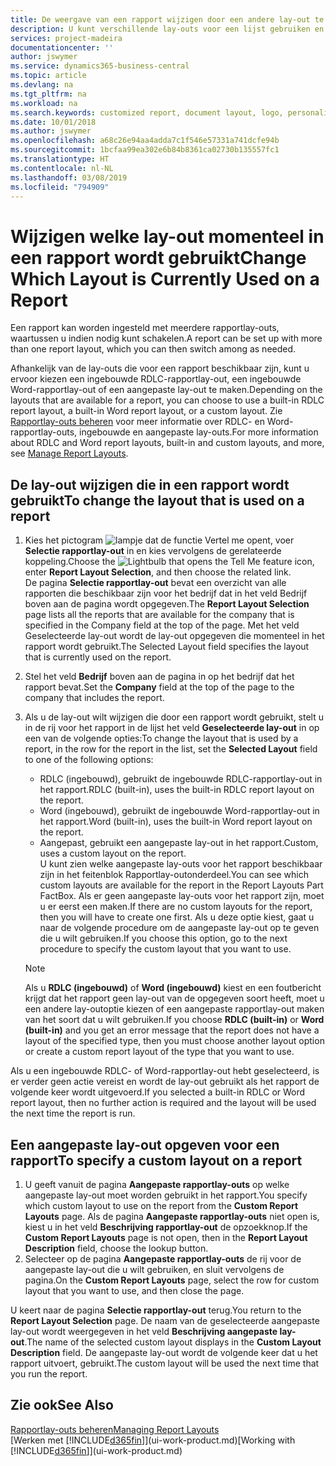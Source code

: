 ```yaml
---
title: De weergave van een rapport wijzigen door een andere lay-out te kiezen | Microsoft Docs
description: U kunt verschillende lay-outs voor een lijst gebruiken en schakelen tussen lay-outs om te bepalen hoe een rapport eruitziet.
services: project-madeira
documentationcenter: ''
author: jswymer
ms.service: dynamics365-business-central
ms.topic: article
ms.devlang: na
ms.tgt_pltfrm: na
ms.workload: na
ms.search.keywords: customized report, document layout, logo, personalize
ms.date: 10/01/2018
ms.author: jswymer
ms.openlocfilehash: a68c26e94aa4adda7c1f546e57331a741dcfe94b
ms.sourcegitcommit: 1bcfaa99ea302e6b84b8361ca02730b135557fc1
ms.translationtype: HT
ms.contentlocale: nl-NL
ms.lasthandoff: 03/08/2019
ms.locfileid: "794909"
---
```

# <a name="change-which-layout-is-currently-used-on-a-report"></a><span data-ttu-id="26403-103">Wijzigen welke lay-out momenteel in een rapport wordt gebruikt</span><span class="sxs-lookup"><span data-stu-id="26403-103">Change Which Layout is Currently Used on a Report</span></span>
<span data-ttu-id="26403-104">Een rapport kan worden ingesteld met meerdere rapportlay-outs, waartussen u indien nodig kunt schakelen.</span><span class="sxs-lookup"><span data-stu-id="26403-104">A report can be set up with more than one report layout, which you can then switch among as needed.</span></span>

<span data-ttu-id="26403-105">Afhankelijk van de lay-outs die voor een rapport beschikbaar zijn, kunt u ervoor kiezen een ingebouwde RDLC-rapportlay-out, een ingebouwde Word-rapportlay-out of een aangepaste lay-out te maken.</span><span class="sxs-lookup"><span data-stu-id="26403-105">Depending on the layouts that are available for a report, you can choose to use a built-in RDLC report layout, a built-in Word report layout, or a custom layout.</span></span> <span data-ttu-id="26403-106">Zie [Rapportlay-outs beheren](ui-manage-report-layouts.md) voor meer informatie over RDLC- en Word-rapportlay-outs, ingebouwde en aangepaste lay-outs.</span><span class="sxs-lookup"><span data-stu-id="26403-106">For more information about RDLC and Word report layouts, built-in and custom layouts, and more, see [Manage Report Layouts](ui-manage-report-layouts.md).</span></span>

## <a name="to-change-the-layout-that-is-used-on-a-report"></a><span data-ttu-id="26403-107">De lay-out wijzigen die in een rapport wordt gebruikt</span><span class="sxs-lookup"><span data-stu-id="26403-107">To change the layout that is used on a report</span></span>
1. <span data-ttu-id="26403-108">Kies het pictogram ![lampje dat de functie Vertel me opent](media/ui-search/search_small.png "Vertel me wat u wilt doen"), voer **Selectie rapportlay-out** in en kies vervolgens de gerelateerde koppeling.</span><span class="sxs-lookup"><span data-stu-id="26403-108">Choose the ![Lightbulb that opens the Tell Me feature](media/ui-search/search_small.png "Tell me what you want to do") icon, enter **Report Layout Selection**, and then choose the related link.</span></span>  
   <span data-ttu-id="26403-109">De pagina **Selectie rapportlay-out** bevat een overzicht van alle rapporten die beschikbaar zijn voor het bedrijf dat in het veld Bedrijf boven aan de pagina wordt opgegeven.</span><span class="sxs-lookup"><span data-stu-id="26403-109">The **Report Layout Selection** page lists all the reports that are available for the company that is specified in the Company field at the top of the page.</span></span> <span data-ttu-id="26403-110">Met het veld Geselecteerde lay-out wordt de lay-out opgegeven die momenteel in het rapport wordt gebruikt.</span><span class="sxs-lookup"><span data-stu-id="26403-110">The Selected Layout field specifies the layout that is currently used on the report.</span></span>
2. <span data-ttu-id="26403-111">Stel het veld **Bedrijf** boven aan de pagina in op het bedrijf dat het rapport bevat.</span><span class="sxs-lookup"><span data-stu-id="26403-111">Set the **Company** field at the top of the page to the company that includes the report.</span></span>
3. <span data-ttu-id="26403-112">Als u de lay-out wilt wijzigen die door een rapport wordt gebruikt, stelt u in de rij voor het rapport in de lijst het veld **Geselecteerde lay-out** in op een van de volgende opties:</span><span class="sxs-lookup"><span data-stu-id="26403-112">To change the layout that is used by a report, in the row for the report in the list, set the **Selected Layout** field to one of the following options:</span></span>
   * <span data-ttu-id="26403-113">RDLC (ingebouwd), gebruikt de ingebouwde RDLC-rapportlay-out in het rapport.</span><span class="sxs-lookup"><span data-stu-id="26403-113">RDLC (built-in), uses the built-in RDLC report layout on the report.</span></span>
   * <span data-ttu-id="26403-114">Word (ingebouwd), gebruikt de ingebouwde Word-rapportlay-out in het rapport.</span><span class="sxs-lookup"><span data-stu-id="26403-114">Word (built-in), uses the built-in Word report layout on the report.</span></span>
   * <span data-ttu-id="26403-115">Aangepast, gebruikt een aangepaste lay-out in het rapport.</span><span class="sxs-lookup"><span data-stu-id="26403-115">Custom, uses a custom layout on the report.</span></span>  
     <span data-ttu-id="26403-116">U kunt zien welke aangepaste lay-outs voor het rapport beschikbaar zijn in het feitenblok Rapportlay-outonderdeel.</span><span class="sxs-lookup"><span data-stu-id="26403-116">You can see which custom layouts are available for the report in the Report Layouts Part FactBox.</span></span> <span data-ttu-id="26403-117">Als er geen aangepaste lay-outs voor het rapport zijn, moet u er eerst een maken.</span><span class="sxs-lookup"><span data-stu-id="26403-117">If there are no custom layouts for the report, then you will have to create one first.</span></span> <span data-ttu-id="26403-118">Als u deze optie kiest, gaat u naar de volgende procedure om de aangepaste lay-out op te geven die u wilt gebruiken.</span><span class="sxs-lookup"><span data-stu-id="26403-118">If you choose this option, go to the next procedure to specify the custom layout that you want to use.</span></span>

    > [!NOTE]  
    >   <span data-ttu-id="26403-119">Als u **RDLC (ingebouwd)** of **Word (ingebouwd)** kiest en een foutbericht krijgt dat het rapport geen lay-out van de opgegeven soort heeft, moet u een andere lay-outoptie kiezen of een aangepaste rapportlay-out maken van het soort dat u wilt gebruiken.</span><span class="sxs-lookup"><span data-stu-id="26403-119">If you choose **RDLC (built-in)** or **Word (built-in)** and you get an error message that the report does not have a layout of the specified type, then you must choose another layout option or create a custom report layout of the type that you want to use.</span></span>

<span data-ttu-id="26403-120">Als u een ingebouwde RDLC- of Word-rapportlay-out hebt geselecteerd, is er verder geen actie vereist en wordt de lay-out gebruikt als het rapport de volgende keer wordt uitgevoerd.</span><span class="sxs-lookup"><span data-stu-id="26403-120">If you selected a built-in RDLC or Word report layout, then no further action is required and the layout will be used the next time the report is run.</span></span>

## <a name="to-specify-a-custom-layout-on-a-report"></a><span data-ttu-id="26403-121">Een aangepaste lay-out opgeven voor een rapport</span><span class="sxs-lookup"><span data-stu-id="26403-121">To specify a custom layout on a report</span></span>
1. <span data-ttu-id="26403-122">U geeft vanuit de pagina **Aangepaste rapportlay-outs** op welke aangepaste lay-out moet worden gebruikt in het rapport.</span><span class="sxs-lookup"><span data-stu-id="26403-122">You specify which custom layout to use on the report from the **Custom Report Layouts** page.</span></span> <span data-ttu-id="26403-123">Als de pagina **Aangepaste rapportlay-outs** niet open is, kiest u in het veld **Beschrijving rapportlay-out** de opzoekknop.</span><span class="sxs-lookup"><span data-stu-id="26403-123">If the **Custom Report Layouts** page is not open, then in the **Report Layout Description** field, choose the lookup button.</span></span>
2. <span data-ttu-id="26403-124">Selecteer op de pagina **Aangepaste rapportlay-outs** de rij voor de aangepaste lay-out die u wilt gebruiken, en sluit vervolgens de pagina.</span><span class="sxs-lookup"><span data-stu-id="26403-124">On the **Custom Report Layouts** page, select the row for custom layout that you want to use, and then close the page.</span></span>

<span data-ttu-id="26403-125">U keert naar de pagina **Selectie rapportlay-out** terug.</span><span class="sxs-lookup"><span data-stu-id="26403-125">You return to the **Report Layout Selection** page.</span></span> <span data-ttu-id="26403-126">De naam van de geselecteerde aangepaste lay-out wordt weergegeven in het veld **Beschrijving aangepaste lay-out**.</span><span class="sxs-lookup"><span data-stu-id="26403-126">The name of the selected custom layout displays in the **Custom Layout Description** field.</span></span> <span data-ttu-id="26403-127">De aangepaste lay-out wordt de volgende keer dat u het rapport uitvoert, gebruikt.</span><span class="sxs-lookup"><span data-stu-id="26403-127">The custom layout will be used the next time that you run the report.</span></span>

## <a name="see-also"></a><span data-ttu-id="26403-128">Zie ook</span><span class="sxs-lookup"><span data-stu-id="26403-128">See Also</span></span>
[<span data-ttu-id="26403-129">Rapportlay-outs beheren</span><span class="sxs-lookup"><span data-stu-id="26403-129">Managing Report Layouts</span></span>](ui-manage-report-layouts.md)  
<span data-ttu-id="26403-130">[Werken met [!INCLUDE[d365fin](includes/d365fin_md.md)]](ui-work-product.md)</span><span class="sxs-lookup"><span data-stu-id="26403-130">[Working with [!INCLUDE[d365fin](includes/d365fin_md.md)]](ui-work-product.md)</span></span>
